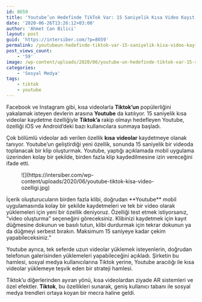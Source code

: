 ```yaml
---
id: 8659
title: 'Youtube’un Hedefinde TikTok Var: 15 Saniyelik Kısa Video Kayıt Özelliği Geliyor'
date: '2020-06-26T13:26:12+03:00'
author: 'Ahmet Can Bilici'
layout: post
guid: 'https://intersiber.com/?p=8659'
permalink: /youtubeun-hedefinde-tiktok-var-15-saniyelik-kisa-video-kayit-ozelligi-geliyor/
post_views_count:
    - '59'
image: /wp-content/uploads/2020/06/youtube-un-hedefinde-tiktok-var-15-saniyelik-kisa-video-kayit-ozelligi-geliyor.jpg
categories:
    - 'Sosyal Medya'
tags:
    - tiktok
    - youtube
---
```


Facebook ve Instagram gibi, kısa videolarla **Tiktok’un** popülerliğini yakalamak isteyen devlerin arasına **Youtube** da katılıyor. 15 saniyelik kısa videolar kaydetme özelliğiyle **Tiktok’a** rakip olmayı hedefleyen Youtube, özelliği iOS ve Android’deki bazı kullanıcılara sunmaya başladı.

Çok bölümlü videolar adı verilen özellik **kısa** **videolar** kaydetmeye olanak tanıyor. Youtube’un geliştirdiği yeni özellik, sonunda 15 saniyelik bir videoda toplanacak bir klip oluşturmak. Youtube, yaptığı açıklamada mobil uygulama üzerinden kolay bir şekilde, birden fazla klip kaydedilmesine izin vereceğini ifade etti.

<figure class="wp-block-image size-large">![](https://intersiber.com/wp-content/uploads/2020/06/youtube-tiktok-kisa-video-ozelligi.jpg)</figure>İçerik oluşturucuların birden fazla klibi, doğrudan **Youtube** mobil uygulamasında kolay bir şekilde kaydetmeleri ve tek bir video olarak yüklemeleri için yeni bir özellik deniyoruz. Özelliği test etmek istiyorsanız, “video oluşturma” seçeneğini göreceksiniz. Klibinizi kaydetmek için kayıt düğmesine dokunun ve basılı tutun, klibi durdurmak için tekrar dokunun ya da düğmeyi serbest bırakın. Maksimum 15 saniyeye kadar çekim yapabileceksiniz.”

Youtube ayrıca, tek seferde uzun videolar yüklemek isteyenlerin, doğrudan telefonun galerisinden yüklemeleri yapabileceğini açıkladı. Şirketin bu hamlesi, sosyal medya kullanıcılarına Tiktok yerine, Youtube aracılığı ile kısa videolar yüklemeye teşvik eden bir strateji hamlesi.

Tiktok’u diğerlerinden ayıran yönü, kısa videolardan ziyade AR sistemleri ve özel efektler. **Tiktok**, bu özellikleri sunarak, geniş kullanıcı tabanı ile sosyal medya trendleri ortaya koyan bir mecra haline geldi.